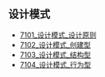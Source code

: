 
## 设计模式

* [7101_设计模式_设计原则](7101_设计模式_设计原则)
* [7102_设计模式_创建型](7102_设计模式_创建型)
* [7103_设计模式_结构型](7103_设计模式_结构型)
* [7104_设计模式_行为型](7104_设计模式_行为型)